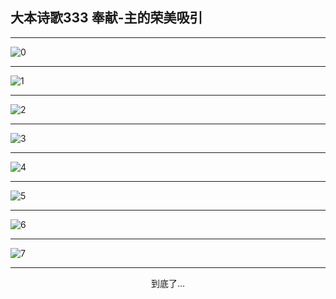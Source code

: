 
## 大本诗歌333 奉献-主的荣美吸引
        
<div id="aplayer0"></div>

---

<img alt="0" data-original="/data/d0333/0.png">

---

<img alt="1" data-original="/data/d0333/1.png">

---

<img alt="2" data-original="/data/d0333/2.png">

---

<img alt="3" data-original="/data/d0333/3.png">

---

<img alt="4" data-original="/data/d0333/4.png">

---

<img alt="5" data-original="/data/d0333/5.png">

---

<img alt="6" data-original="/data/d0333/6.png">

---

<img alt="7" data-original="/data/d0333/7.png">

---

<p style="text-align: center">到底了...</p>

<script src="/js/dist-view.js"></script>

<script>
MAIN.id = 'd0333';
        
const ap0 = new APlayer({
    container: document.getElementById('aplayer0'),
    volume: 1,
    loop: 'none',
    preload: 'none',
    audio: [{
        name: '大本诗歌333.mp3',
        artist: '大本诗歌',
        url: 'https://res.wx.qq.com/voice/getvoice?mediaid=MzI0NTk3MDM5M18yMjQ3NDkxNjEw',
        cover: '/favicon'
    }]
});
</script>
